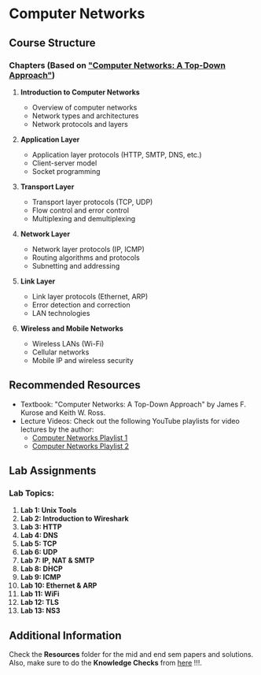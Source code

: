 # Computer Networks


## Course Structure

### Chapters (Based on ["Computer Networks: A Top-Down Approach"](https://gaia.cs.umass.edu/kurose_ross/index.php))

1. **Introduction to Computer Networks**
   - Overview of computer networks
   - Network types and architectures
   - Network protocols and layers

2. **Application Layer**
   - Application layer protocols (HTTP, SMTP, DNS, etc.)
   - Client-server model
   - Socket programming

3. **Transport Layer**
   - Transport layer protocols (TCP, UDP)
   - Flow control and error control
   - Multiplexing and demultiplexing

4. **Network Layer**
   - Network layer protocols (IP, ICMP)
   - Routing algorithms and protocols
   - Subnetting and addressing

5. **Link Layer**
   - Link layer protocols (Ethernet, ARP)
   - Error detection and correction
   - LAN technologies

6. **Wireless and Mobile Networks**
   - Wireless LANs (Wi-Fi)
   - Cellular networks
   - Mobile IP and wireless security

## Recommended Resources

- Textbook: "Computer Networks: A Top-Down Approach" by James F. Kurose and Keith W. Ross.
- Lecture Videos: Check out the following YouTube playlists for video lectures by the author:
  - [Computer Networks Playlist 1](https://www.youtube.com/playlist?list=PLm556dMNleHc1MWN5BX9B2XkwkNE2Djiu)
  - [Computer Networks Playlist 2](https://www.youtube.com/playlist?list=PLvFG2xYBrYASIUH_y2hYaMCro8KUe_yL8)


## Lab Assignments

### Lab Topics:

1. **Lab 1: Unix Tools**
2. **Lab 2: Introduction to Wireshark**
3. **Lab 3: HTTP**
4. **Lab 4: DNS**
5. **Lab 5: TCP**
6. **Lab 6: UDP**
7. **Lab 7: IP, NAT & SMTP**
8. **Lab 8: DHCP**
9. **Lab 9: ICMP**
10. **Lab 10: Ethernet & ARP**
11. **Lab 11: WiFi**
12. **Lab 12: TLS**
13. **Lab 13: NS3**


## Additional Information

Check the **Resources** folder for the mid and end sem papers and solutions. Also, make sure to do the **Knowledge Checks** from [here](https://gaia.cs.umass.edu/kurose_ross/knowledgechecks/) !!!.
